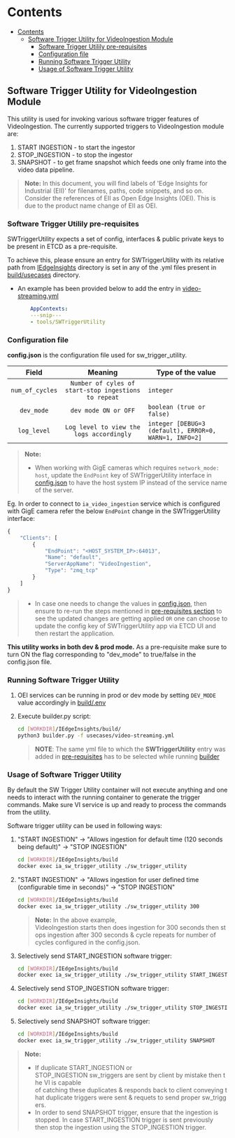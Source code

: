 # Contents

- [Contents](#contents)
  - [Software Trigger Utility for VideoIngestion Module](#software-trigger-utility-for-videoingestion-module)
    - [Software Trigger Utilily pre-requisites](#software-trigger-utilily-pre-requisites)
    - [Configuration file](#configuration-file)
    - [Running Software Trigger Utility](#running-softwaretriggerutility)
    - [Usage of Software Trigger Utility](#usageofsoftwaretriggerutility)

## Software Trigger Utility for VideoIngestion Module

This utility is used for invoking various software trigger features of VideoIngestion. The currently supported triggers to VideoIngestion module are:

1. START INGESTION - to start the ingestor
2. STOP_INGESTION - to stop the ingestor
3. SNAPSHOT - to get frame snapshot which feeds one only frame into the video data pipeline.

>**Note:** In this document, you will find labels of 'Edge Insights for Industrial (EII)' for filenames, paths, code snippets, and so on. Consider the references of EII as Open Edge Insights (OEI). This is due to the product name change of EII as OEI.

### Software Trigger Utilily pre-requisites

SWTriggerUtility expects a set of config, interfaces & public private keys to be present in ETCD as a pre-requisite.

To achieve this, please ensure an entry for SWTriggerUtility with its relative path from [IEdgeInsights](../../) directory is set in any of the .yml files present in [build/usecases](https://github.com/open-edge-insights/eii-core/tree/master/build/usecases) directory.

- An example has been provided below to add the entry in [video-streaming.yml](https://github.com/open-edge-insights/eii-core/blob/master/build/usecases/video-streaming.yml)

    ```yml
        AppContexts:
        ---snip---
        - tools/SWTriggerUtility
    ```

### Configuration file

**config.json** is the configuration file used for sw_trigger_utility.

|       Field      | Meaning |                                       Type of the value                                    |
| :-------------:  | :-----: | ------------------------------------------------------------------------------------ |
| `num_of_cycles`  | `Number of cyles of start-stop ingestions to repeat`   | `integer`                           |
| `dev_mode`       | `dev mode ON or OFF`   | `boolean (true or false)`  |
| `log_level`      | `Log level to view the logs accordingly`   |  `integer [DEBUG=3 (default), ERROR=0, WARN=1, INFO=2]`  |

> **Note:**
>
> - When working with GigE cameras which requires `network_mode: host`, update the `EndPoint` key of SWTriggerUtility interface in [config.json](./config.json) to have the host system IP instead of the service name of the server.

Eg. In order to connect to `ia_video_ingestion` service which is configured with GigE camera refer the below `EndPoint` change in the SWTriggerUtility interface:

  ```javascript
  {
      "Clients": [
          {
              "EndPoint": "<HOST_SYSTEM_IP>:64013",
              "Name": "default",
              "ServerAppName": "VideoIngestion",
              "Type": "zmq_tcp"
          }
      ]
  }
  ```

> - In case one needs to change the values in [config.json](./config.json), then ensure to re-run the steps mentioned in [pre-requisites section](#software-trigger-utilily-pre-requisites) to see the updated changes are getting applied `OR` one can choose to update the config key of SWTriggerUtility app via ETCD UI and then restart the application.

**This utility works in both dev & prod mode.**  As a pre-requisite make sure to turn ON the flag corresponding to "dev_mode" to true/false in the config.json file.

### Running Software Trigger Utility

1. OEI services can be running in prod or dev mode by setting `DEV_MODE` value accordingly in [build/.env](https://github.com/open-edge-insights/eii-core/blob/master/build/.env)

2. Execute builder.py script:

   ```sh
   cd [WORKDIR]/IEdgeInsights/build/
   python3 builder.py -f usecases/video-streaming.yml
   ```

   > **NOTE**: The same yml file to which the **SWTriggerUtility** entry was added in [pre-requisites](#software-trigger-utilily-pre-requisites) has to be selected while running [builder](https://github.com/open-edge-insights/eii-core/blob/master/build/builder.py)

### Usage of Software Trigger Utility

By default the SW Trigger Utility container will not execute anything and one needs to interact with the running container to generate the trigger commands. Make sure VI service is up and ready to process the commands from the utility.

Software trigger utility can be used in following ways:

1. "START INGESTION" -> "Allows ingestion for default time (120 seconds being default)" -> "STOP INGESTION"

   ```sh
   cd [WORKDIR]/IEdgeInsights/build
   docker exec ia_sw_trigger_utility ./sw_trigger_utility
   ```

2. "START INGESTION" -> "Allows ingestion for user defined time (configurable time in seconds)" -> "STOP INGESTION"

   ```sh
   cd [WORKDIR]/IEdgeInsights/build
   docker exec ia_sw_trigger_utility ./sw_trigger_utility 300
   ```

   > **Note:** In the above example, VideoIngestion starts then does ingestion for 300 seconds then stops ingestion after 300 seconds & cycle repeats for number of cycles configured in the config.json.

3. Selectively send START_INGESTION software trigger:

   ```sh
   cd [WORKDIR]/IEdgeInsights/build
   docker exec ia_sw_trigger_utility ./sw_trigger_utility START_INGESTION
   ```

4. Selectively send STOP_INGESTION software trigger:

   ```sh
   cd [WORKDIR]/IEdgeInsights/build
   docker exec ia_sw_trigger_utility ./sw_trigger_utility STOP_INGESTION
   ```

5. Selectively send SNAPSHOT software trigger:

   ```sh
   cd [WORKDIR]/IEdgeInsights/build
   docker exec ia_sw_trigger_utility ./sw_trigger_utility SNAPSHOT
   ```

> **Note:**
>
> - If duplicate START_INGESTION or STOP_INGESTION sw_triggers are sent by client by mistake then the VI is capable  of catching these duplicates & responds back to client conveying that duplicate triggers were sent & requets to send proper sw_triggers.
> - In order to send SNAPSHOT trigger, ensure that the ingestion is stopped. In case START_INGESTION trigger is sent previously then stop the ingestion using the STOP_INGESTION trigger.
